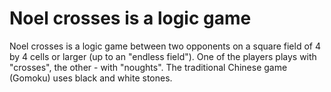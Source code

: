 # Noel crosses is a logic game
Noel crosses is a logic game between two opponents on a square field of 4 by 4 cells or larger (up to an "endless field"). One of the players plays with "crosses", the other - with "noughts". The traditional Chinese game (Gomoku) uses black and white stones.